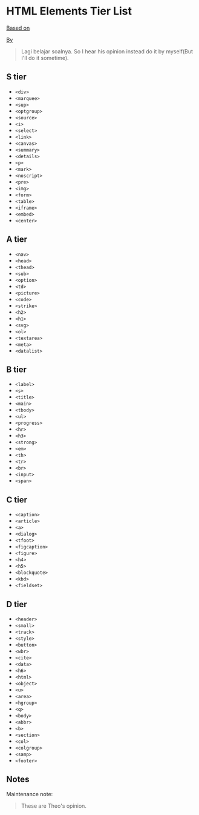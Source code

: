 # HTML Elements Tier List

[Based on](https://tiermaker.com/create/html-elements-16095055)

[By](https://www.youtube.com/watch?v=EtYtYnhxeNc)

> Lagi belajar soalnya. So I hear his opinion instead do it by myself(But I'll do it sometime).

## S tier

- `<div>`
- `<marquee>`
- `<sup>`
- `<optgroup>`
- `<source>`
- `<i>`
- `<select>`
- `<link>`
- `<canvas>`
- `<summary>`
- `<details>`
- `<p>`
- `<mark>`
- `<noscript>`
- `<pre>`
- `<img>`
- `<form>`
- `<table>`
- `<iframe>`
- `<embed>`
- `<center>`

## A tier

- `<nav>`
- `<head>`
- `<thead>`
- `<sub>`
- `<option>`
- `<td>`
- `<picture>`
- `<code>`
- `<strike>`
- `<h2>`
- `<h1>`
- `<svg>`
- `<ol>`
- `<textarea>`
- `<meta>`
- `<datalist>`

## B tier

- `<label>`
- `<s>`
- `<title>`
- `<main>`
- `<tbody>`
- `<ul>`
- `<progress>`
- `<hr>`
- `<h3>`
- `<strong>`
- `<em>`
- `<th>`
- `<tr>`
- `<br>`
- `<input>`
- `<span>`

## C tier

- `<caption>`
- `<article>`
- `<a>`
- `<dialog>`
- `<tfoot>`
- `<figcaption>`
- `<figure>`
- `<h4>`
- `<h5>`
- `<blockquote>`
- `<kbd>`
- `<fieldset>`

## D tier

- `<header>`
- `<small>`
- `<track>`
- `<style>`
- `<button>`
- `<wbr>`
- `<cite>`
- `<data>`
- `<h6>`
- `<html>`
- `<object>`
- `<u>`
- `<area>`
- `<hgroup>`
- `<q>`
- `<body>`
- `<abbr>`
- `<b>`
- `<section>`
- `<col>`
- `<colgroup>`
- `<samp>`
- `<footer>`

## Notes

Maintenance note:
> These are Theo's opinion.
